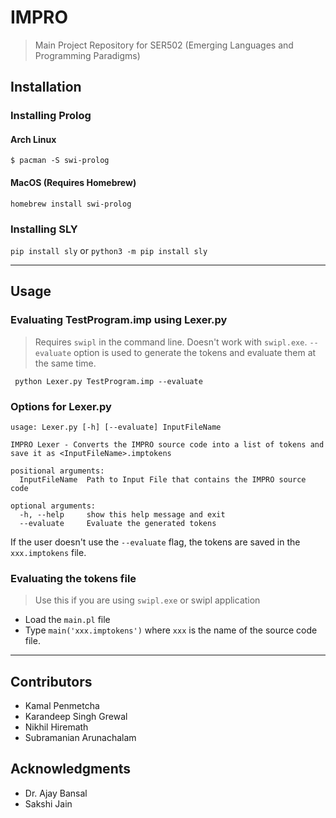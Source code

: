 # IMPRO
> Main Project Repository for SER502 (Emerging Languages and Programming Paradigms)

## Installation
### Installing Prolog
#### Arch Linux
```
$ pacman -S swi-prolog
```
#### MacOS (Requires Homebrew)
```
homebrew install swi-prolog
```

### Installing SLY
`pip install sly` or `python3 -m pip install sly`

---

## Usage
### Evaluating TestProgram.imp using Lexer.py
> Requires `swipl` in the command line. Doesn't work with `swipl.exe`.
`--evaluate` option is used to generate the tokens and evaluate them at the same time.
```
 python Lexer.py TestProgram.imp --evaluate
```

### Options for Lexer.py
```
usage: Lexer.py [-h] [--evaluate] InputFileName

IMPRO Lexer - Converts the IMPRO source code into a list of tokens and save it as <InputFileName>.imptokens

positional arguments:
  InputFileName  Path to Input File that contains the IMPRO source code

optional arguments:
  -h, --help     show this help message and exit
  --evaluate     Evaluate the generated tokens
```
If the user doesn't use the `--evaluate` flag, the tokens are saved in the `xxx.imptokens` file.

### Evaluating the tokens file
> Use this if you are using `swipl.exe` or swipl application
- Load the `main.pl` file
- Type `main('xxx.imptokens')` where `xxx` is the name of the source code file.

---

## Contributors
- Kamal Penmetcha
- Karandeep Singh Grewal
- Nikhil Hiremath
- Subramanian Arunachalam

## Acknowledgments
- Dr. Ajay Bansal
- Sakshi Jain

